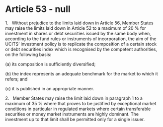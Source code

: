 # Article 53 - null


1.   Without prejudice to the limits laid down in Article 56, Member States may raise the limits laid down in Article 52 to a maximum of 20 % for investment in shares or debt securities issued by the same body when, according to the fund rules or instruments of incorporation, the aim of the UCITS’ investment policy is to replicate the composition of a certain stock or debt securities index which is recognised by the competent authorities, on the following basis:

(a) its composition is sufficiently diversified;

(b) the index represents an adequate benchmark for the market to which it refers; and

(c) it is published in an appropriate manner.

2.   Member States may raise the limit laid down in paragraph 1 to a maximum of 35 % where that proves to be justified by exceptional market conditions in particular in regulated markets where certain transferable securities or money market instruments are highly dominant. The investment up to that limit shall be permitted only for a single issuer.
